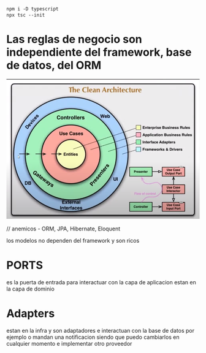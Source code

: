 ```
npm i -D typescript
npx tsc --init
```

# Las reglas de negocio son independiente del framework, base de datos, del ORM

![](2022-06-14-19-23-50.png)

// anemicos - ORM, JPA, Hibernate,
Eloquent

los modelos no dependen del framework y son ricos

# PORTS

es la puerta de entrada para interactuar con la capa de aplicacion
estan en la capa de dominio

# Adapters

estan en la infra y son adaptadores e interactuan con la base de datos por ejemplo
o mandan una notificacion siendo que puedo cambiarlos en cualquier momento e implementar
otro proveedor
